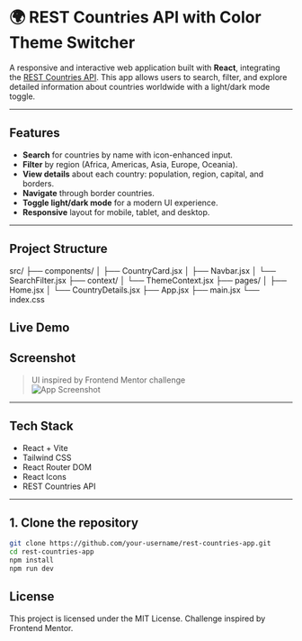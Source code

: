 # 🌍 REST Countries API with Color Theme Switcher

A responsive and interactive web application built with **React**, integrating the [REST Countries API](https://restcountries.com/v3.1/all). This app allows users to search, filter, and explore detailed information about countries worldwide  with a light/dark mode toggle.

---

##  Features

- **Search** for countries by name with icon-enhanced input.
- **Filter** by region (Africa, Americas, Asia, Europe, Oceania).
- **View details** about each country: population, region, capital, and borders.
- **Navigate** through border countries.
- **Toggle light/dark mode** for a modern UI experience.
- **Responsive** layout for mobile, tablet, and desktop.

---

## Project Structure
src/
├── components/
│   ├── CountryCard.jsx
│   ├── Navbar.jsx
│   └── SearchFilter.jsx
├── context/
│   └── ThemeContext.jsx
├── pages/
│   ├── Home.jsx
│   └── CountryDetails.jsx
├── App.jsx
├── main.jsx
└── index.css

## Live Demo 


##  Screenshot

> UI inspired by Frontend Mentor challenge  
![App Screenshot](./screenshot.png)

---

##  Tech Stack

- React + Vite
- Tailwind CSS
- React Router DOM
- React Icons
- REST Countries API

---

## 1. Clone the repository
```bash
git clone https://github.com/your-username/rest-countries-app.git
cd rest-countries-app
npm install
npm run dev
```

## License
This project is licensed under the MIT License. Challenge inspired by Frontend Mentor.
